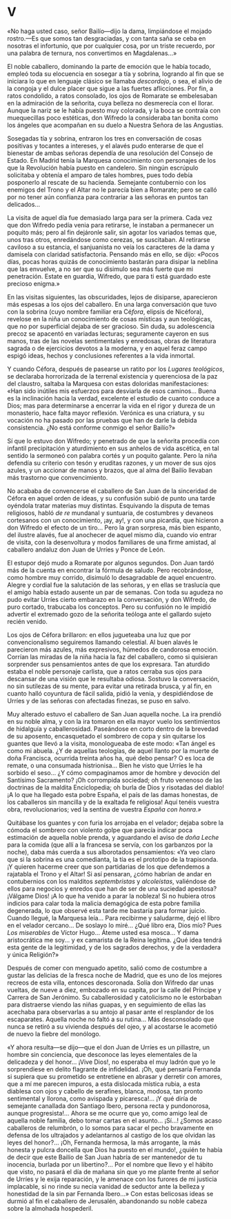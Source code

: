 # V

«No haga usted caso, señor Bailío—dijo la dama, limpiándose el mojado
rostro.—Es que somos tan desgraciadas, y con tanta saña se ceba en nosotras el
infortunio, que por cualquier cosa, por un triste recuerdo, por una palabra de
ternura, nos convertimos en Magdalenas...»

El noble caballero, dominando la parte de emoción que le había tocado, empleó
toda su elocuencia en sosegar a tía y sobrina, logrando al fin que se iniciara
lo que en lenguaje clásico se llamaba *descordojo*, o sea, el alivio de la
congoja y el dulce placer que sigue a las fuertes aflicciones. Por fin, a ratos
condolido, a ratos consolado, los ojos de Romarate se embelesaban en la
admiración de la señorita, cuya belleza no desmerecía con el llorar. Aunque la
nariz se le había puesto muy colorada, y la boca se contraía con muequecillas
poco estéticas, don Wifredo la consideraba tan bonita como los ángeles que
acompañan en su duelo a Nuestra Señora de las Angustias.

Sosegadas tía y sobrina, entraron los tres en conversación de cosas positivas
y tocantes a intereses, y el alavés pudo enterarse de que el bienestar de ambas
señoras dependía de una resolución del Consejo de Estado. En Madrid tenía la
Marquesa conocimiento con personajes de los que la Revolución había puesto en
candelero. Sin ningún escrúpulo solicitaba y obtenía el amparo de tales
hombres, pues todo debía posponerlo al rescate de su hacienda. Semejante
contubernio con los enemigos del Trono y el Altar no le parecía bien
a Romarate; pero se calló por no tener aún confianza para contrariar a las
señoras en puntos tan delicados...

La visita de aquel día fue demasiado larga para ser la primera. Cada vez que
don Wifredo pedía venia para retirarse, le instaban a permanecer un poquito
más; pero al fin dejáronle salir, sin agotar los variados temas que, unos tras
otros, enredándose como cerezas, se suscitaban. Al retirarse caviloso a su
estancia, el sanjuanista no veía los caracteres de la dama y damisela con
claridad satisfactoria. Pensando más en ello, se dijo: «Pocos días, pocas horas
quizás de conocimiento bastarán para disipar la neblina que las envuelve, a no
ser que su disimulo sea más fuerte que mi penetración. Estate en guardia,
Wifredo, que para ti está guardado este precioso enigma.»

En las visitas siguientes, las obscuridades, lejos de disiparse, aparecieron
más espesas a los ojos del caballero. En una larga conversación que tuvo con la
sobrina (cuyo nombre familiar era Cé*fora*, elipsis de Nicéfora), revelose en
la niña un conocimiento de cosas místicas y aun teológicas, que no por
superficial dejaba de ser gracioso. Sin duda, su adolescencia precoz se
apacentó en variadas lecturas; seguramente cayeron en sus manos, tras de las
novelas sentimentales y enredosas, obras de literatura sagrada o de ejercicios
devotos a la moderna, y en aquel feraz campo espigó ideas, hechos
y conclusiones referentes a la vida inmortal.

Y cuando Céfora, después de pasearse un ratito por los *Lugares teológicos*, se
declaraba horrorizada de la terrenal existencia y querenciosa de la paz del
claustro, saltaba la Marquesa con estas doloridas manifestaciones: «Han sido
inútiles mis esfuerzos para desviarla de esos caminos... Buena es la
inclinación hacia la verdad, excelente el estudio de cuanto conduce a Dios; mas
para determinarse a encerrar la vida en el rigor y dureza de un monasterio,
hace falta mayor reflexión. Verónica es una criatura, y su vocación no ha
pasado por las pruebas que han de darle la debida consistencia. ¿No está
conforme conmigo el señor Bailío?»

Sí que lo estuvo don Wifredo; y penetrado de que la señorita procedía con
infantil precipitación y aturdimiento en sus anhelos de vida ascética, en tal
sentido la sermoneó con palabra cortés y un poquito galante. Pero la niña
defendía su criterio con tesón y eruditas razones, y un mover de sus ojos
azules, y un accionar de manos y brazos, que al alma del Bailío llevaban más
trastorno que convencimiento.

No acababa de convencerse el caballero de San Juan de la sinceridad de Céfora
en aquel orden de ideas, y su confusión subió de punto una tarde oyéndola
tratar materias muy distintas. Esquivando la disputa de temas religiosos, habló
*de re* mundanal y suntuaria, de costumbres y devaneos cortesanos con un
conocimiento, ¡ay, ay!, y con una picardía, que hicieron a don Wifredo el
efecto de un tiro... Pero la gran sorpresa, más bien espanto, del ilustre
alavés, fue al anochecer de aquel mismo día, cuando vio entrar de visita, con
la desenvoltura y modos familiares de una firme amistad, al caballero andaluz
don Juan de Urríes y Ponce de León.

El estupor dejó mudo a Romarate por algunos segundos. Don Juan tardó más de la
cuenta en encontrar la fórmula de saludo. Pero recobrándose, como hombre muy
corrido, disimuló lo desagradable de aquel encuentro. Alegre y cordial fue la
salutación de las señoras, y en ellas se traslucía que el amigo había estado
ausente un par de semanas. Con toda su agudeza no pudo evitar Urríes cierto
embarazo en la conversación, y don Wifredo, de puro cortado, trabucaba los
conceptos. Pero su confusión no le impidió advertir el extremado gozo de la
señorita teóloga ante el gallardo sujeto recién venido.

Los ojos de Céfora brillaron: en ellos jugueteaba una luz que por
convencionalismo seguiremos llamando celestial. Al buen alavés le parecieron
más azules, más expresivos, húmedos de candorosa emoción. Corrían las miradas
de la niña hacia la faz del caballero, como si quisieran sorprender sus
pensamientos antes de que los expresara. Tan aturdido estaba el noble personaje
carlista, que a ratos cerraba sus ojos para descansar de una visión que le
resultaba odiosa. Sostuvo la conversación, no sin sutilezas de su mente, para
evitar una retirada brusca, y al fin, en cuanto halló coyuntura de fácil
salida, pidió la venia, y despidiéndose de Urríes y de las señoras con
afectadas finezas, se puso en salvo.

Muy alterado estuvo el caballero de San Juan aquella noche. La ira prendió en
su noble alma, y con la ira tomaron en ella mayor vuelo los sentimientos de
hidalguía y caballerosidad. Paseándose en corto dentro de la brevedad de su
aposento, encasquetado el sombrero de copa y sin quitarse los guantes que llevó
a la visita, monologueaba de este modo: «Tan ángel es como mi abuela.  ¿Y de
aquellas teologías, de aquel llanto por la muerte de doña Francisca, ocurrida
treinta años ha, qué debo pensar? O es loca de remate, o una consumada
histrionisa... Bien he visto que Urríes le ha sorbido el seso... ¿Y cómo
compaginamos amor de hombre y devoción del Santísimo Sacramento?  ¡Oh
corrompida sociedad; oh fruto venenoso de las doctrinas de la maldita
Enciclopedia; oh burla de Dios y risotadas del diablo! ¡A lo que ha llegado
esta pobre España, el país de las damas honestas, de los caballeros sin
mancilla y de la exaltada fe religiosa! Aquí tenéis vuestra obra,
revolucionarios; ved la sentina de vuestra *España con honra.»*

Quitábase los guantes y con furia los arrojaba en el velador; dejaba sobre la
cómoda el sombrero con violento golpe que parecía indicar poca estimación de
aquella noble prenda, y aguardando el aviso de *doña Leche* para la comida (que
allí a la francesa se servía, con los garbanzos por la noche), daba más cuerda
a sus alborotados pensamientos: «Ya veo claro que si la sobrina es una
comedianta, la tía es el prototipo de la trapisonda. ¡Y quieren hacerme creer
que son partidarias de los que defendemos a rajatabla el Trono y el Altar! Si
así pensaran, ¿cómo habrían de andar en contubernios con los malditos
*septembristas* y *alcoleístas*, valiéndose de ellos para negocios y enredos
que han de ser de una suciedad apestosa? ¡Válgame Dios! ¡A lo que ha venido
a parar la nobleza! Si no hubiera otros indicios para calar toda la malicia
demagógica de esta pobre familia degenerada, lo que observé esta tarde me
bastaría para formar juicio. Cuando llegué, la Marquesa leía... Para recibirme
y saludarme, dejó el libro en el velador cercano... De soslayo lo miré... ¿Qué
libro era, Dios mío? Pues *Los miserables* de Víctor Hugo... Áteme usted esa
mosca... Y dama aristocrática me soy... y ex camarista de la Reina legítima.
¿Qué idea tendrá esta gente de la legitimidad, y de los sagrados derechos, y de
la verdadera y única Religión?»

Después de comer con menguado apetito, salió como de costumbre a gustar las
delicias de la fresca noche de Madrid, que es uno de los mejores recreos de
esta villa, entonces descoronada. Solía don Wifredo dar unas vueltas, de nueve
a diez, embozado en su capita, por la calle del Príncipe y Carrera de San
Jerónimo. Su caballerosidad y catolicismo no le estorbaban para distraerse
viendo las niñas guapas, y en seguimiento de ellas las acechaba para
observarlas a su antojo al pasar ante el resplandor de los escaparates. Aquella
noche no faltó a su rutina... Más desconsolado que nunca se retiró a su
vivienda después del ojeo, y al acostarse le acometió de nuevo la fiebre del
monólogo.

«Y ahora resulta—se dijo—que el don Juan de Urríes es un pillastre, un hombre
sin conciencia, que desconoce las leyes elementales de la delicadeza y del
honor... ¡Vive Dios!, no esperaba el muy ladrón que yo le sorprendiese en
delito flagrante de infidelidad. ¡Oh, qué pensaría Fernanda si supiera que su
prometido se entretiene en abrasar y derretir con amores, que a mí me parecen
impuros, a esta dislocada mística rubia, a esta diablesa con ojos y cabello de
serafines, blanca, modosa, tan pronto sentimental y llorona, como avispada
y picaresca!... ¡Y qué diría de semejante canallada don Santiago Ibero, persona
recta y pundonorosa, aunque progresista!... Ahora se me ocurre que yo, como
amigo leal de aquella noble familia, debo tomar cartas en el asunto... ¡Sí...!
¿Somos acaso caballeros de relumbrón, o lo somos para sacar el pecho bravamente
en defensa de los ultrajados y adelantarnos al castigo de los que olvidan las
leyes del honor?... ¡Oh, Fernanda hermosa, la más arrogante, la más honesta
y pulcra doncella que Dios ha puesto en el mundo!, ¿quién te había de decir que
este Bailío de San Juan habría de ser mantenedor de tu inocencia, burlada por
un libertino?... Por el nombre que llevo y el hábito que visto, no pasará el
día de mañana sin que yo me plante frente al señor de Urríes y le exija
reparación, y le amenace con los furores de mi justicia implacable, si no rinde
su necia vanidad de seductor ante la belleza y honestidad de la sin par
Fernanda Ibero...» Con estas belicosas ideas se durmió al fin el caballero de
Jerusalén, abandonando su noble cabeza sobre la almohada hospederil.
